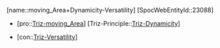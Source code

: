 ﻿---
type: TrizContradiction
aliases:
- moving_Area+Dynamicity-Versatility
license: CC BY-SA 4.0
copyright: https://github.com/SpocWeb
IsDeleted: false
IsReadOnly: false
Confidential: public
tags: 
- Triz/Contradiction
---
[name::moving_Area+Dynamicity-Versatility]
[SpocWebEntityId::23088]
+ [pro::[Triz-moving_Area](tech/Triz/Parameter/Triz-moving_Area.md)]
[Triz-Principle::[Triz-Dynamicity](tech/Triz/Principle/Triz-Dynamicity.md)]
- [con::[Triz-Versatility](tech/Triz/Parameter/Triz-Versatility.md)]

